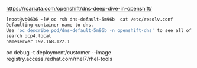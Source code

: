 
https://rcarrata.com/openshift/dns-deep-dive-in-openshift/


```bash
[root@vb0636 ~]# oc rsh dns-default-5m96b  cat /etc/resolv.conf
Defaulting container name to dns.
Use 'oc describe pod/dns-default-5m96b -n openshift-dns' to see all of the containers in this pod.
search ocp4.local
nameserver 192.168.122.1
```


oc debug -t deployment/customer --image registry.access.redhat.com/rhel7/rhel-tools
